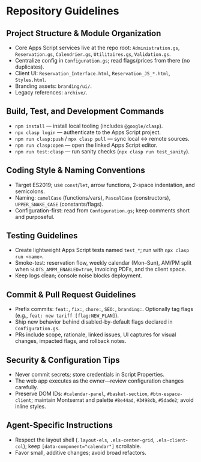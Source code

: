# Repository Guidelines

## Project Structure & Module Organization
- Core Apps Script services live at the repo root: `Administration.gs`, `Reservation.gs`, `Calendrier.gs`, `Utilitaires.gs`, `Validation.gs`.
- Centralize config in `Configuration.gs`; read flags/prices from there (no duplicates).
- Client UI: `Reservation_Interface.html`, `Reservation_JS_*.html`, `Styles.html`.
- Branding assets: `branding/ui/`.
- Legacy references: `archive/`.

## Build, Test, and Development Commands
- `npm install` — install local tooling (includes `@google/clasp`).
- `npx clasp login` — authenticate to the Apps Script project.
- `npm run clasp:push` / `npx clasp pull` — sync local ↔ remote sources.
- `npm run clasp:open` — open the linked Apps Script editor.
- `npm run test:clasp` — run sanity checks (`npx clasp run test_sanity`).

## Coding Style & Naming Conventions
- Target ES2019; use `const`/`let`, arrow functions, 2-space indentation, and semicolons.
- Naming: `camelCase` (functions/vars), `PascalCase` (constructors), `UPPER_SNAKE_CASE` (constants/flags).
- Configuration-first: read from `Configuration.gs`; keep comments short and purposeful.

## Testing Guidelines
- Create lightweight Apps Script tests named `test_*`; run with `npx clasp run <name>`.
- Smoke-test: reservation flow, weekly calendar (Mon–Sun), AM/PM split when `SLOTS_AMPM_ENABLED=true`, invoicing PDFs, and the client space.
- Keep logs clean; console noise blocks deployment.

## Commit & Pull Request Guidelines
- Prefix commits: `feat:`, `fix:`, `chore:`, `SEO:`, `branding:`. Optionally tag flags (e.g., `feat: new tariff [flag:NEW_PLAN]`).
- Ship new behavior behind disabled-by-default flags declared in `Configuration.gs`.
- PRs include scope, rationale, linked issues, UI captures for visual changes, impacted flags, and rollback notes.

## Security & Configuration Tips
- Never commit secrets; store credentials in Script Properties.
- The web app executes as the owner—review configuration changes carefully.
- Preserve DOM IDs: `#calendar-panel`, `#basket-section`, `#btn-espace-client`; maintain Montserrat and palette `#8e44ad`, `#3498db`, `#5dade2`; avoid inline styles.

## Agent-Specific Instructions
- Respect the layout shell (`.layout-els`, `.els-center-grid`, `.els-client-col`); keep `[data-component="calendar"]` scrollable.
- Favor small, additive changes; avoid broad refactors.
